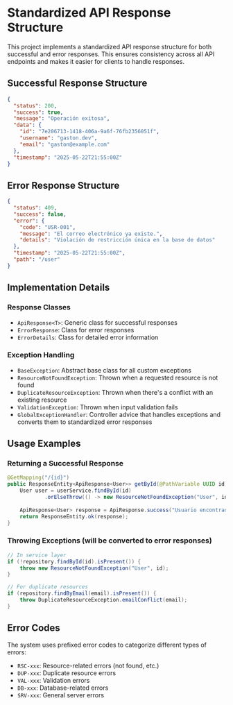 # Standardized API Response Structure

This project implements a standardized API response structure for both successful and error responses. This ensures consistency across all API endpoints and makes it easier for clients to handle responses.

## Successful Response Structure

```json
{
  "status": 200,
  "success": true,
  "message": "Operación exitosa",
  "data": {
    "id": "7e206713-1418-406a-9a6f-76fb2356051f",
    "username": "gaston.dev",
    "email": "gaston@example.com"
  },
  "timestamp": "2025-05-22T21:55:00Z"
}
```

## Error Response Structure

```json
{
  "status": 409,
  "success": false,
  "error": {
    "code": "USR-001",
    "message": "El correo electrónico ya existe.",
    "details": "Violación de restricción única en la base de datos"
  },
  "timestamp": "2025-05-22T21:55:00Z",
  "path": "/user"
}
```

## Implementation Details

### Response Classes

- `ApiResponse<T>`: Generic class for successful responses
- `ErrorResponse`: Class for error responses
- `ErrorDetails`: Class for detailed error information

### Exception Handling

- `BaseException`: Abstract base class for all custom exceptions
- `ResourceNotFoundException`: Thrown when a requested resource is not found
- `DuplicateResourceException`: Thrown when there's a conflict with an existing resource
- `ValidationException`: Thrown when input validation fails
- `GlobalExceptionHandler`: Controller advice that handles exceptions and converts them to standardized error responses

## Usage Examples

### Returning a Successful Response

```java
@GetMapping("/{id}")
public ResponseEntity<ApiResponse<User>> getById(@PathVariable UUID id) {
    User user = userService.findById(id)
            .orElseThrow(() -> new ResourceNotFoundException("User", id));
    
    ApiResponse<User> response = ApiResponse.success("Usuario encontrado", user);
    return ResponseEntity.ok(response);
}
```

### Throwing Exceptions (will be converted to error responses)

```java
// In service layer
if (!repository.findById(id).isPresent()) {
    throw new ResourceNotFoundException("User", id);
}

// For duplicate resources
if (repository.findByEmail(email).isPresent()) {
    throw DuplicateResourceException.emailConflict(email);
}
```

## Error Codes

The system uses prefixed error codes to categorize different types of errors:

- `RSC-xxx`: Resource-related errors (not found, etc.)
- `DUP-xxx`: Duplicate resource errors
- `VAL-xxx`: Validation errors
- `DB-xxx`: Database-related errors
- `SRV-xxx`: General server errors